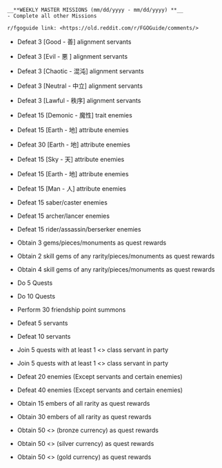 ```
__**WEEKLY MASTER MISSIONS (mm/dd/yyyy - mm/dd/yyyy) **__
- Complete all other Missions

r/fgoguide link: <https://old.reddit.com/r/FGOGuide/comments/>
```


- Defeat 3 [Good - 善] alignment servants
- Defeat 3 [Evil - 悪 ] alignment servants
- Defeat 3 [Chaotic  - 混沌] alignment servants
- Defeat 3 [Neutral - 中立] alignment servants
- Defeat 3 [Lawful - 秩序] alignment servants

- Defeat 15 [Demonic - 魔性] trait enemies
- Defeat 15 [Earth - 地] attribute enemies 
- Defeat 30 [Earth - 地] attribute enemies

- Defeat 15 [Sky - 天] attribute enemies
- Defeat 15 [Earth - 地] attribute enemies
- Defeat 15 [Man - 人] attribute enemies

- Defeat 15 saber/caster enemies
- Defeat 15 archer/lancer enemies
- Defeat 15 rider/assassin/berserker enemies

- Obtain 3 gems/pieces/monuments as quest rewards
- Obtain 2 skill gems of any rarity/pieces/monuments as quest rewards
- Obtain 4 skill gems of any rarity/pieces/monuments as quest rewards

- Do 5 Quests
- Do 10 Quests

- Perform 30 friendship point summons

- Defeat 5 servants
- Defeat 10 servants

- Join 5 quests with at least 1 <> class servant in party
- Join 5 quests with at least 1 <> class servant in party

- Defeat 20 enemies (Except servants and certain enemies)
- Defeat 40 enemies (Except servants and certain enemies)

- Obtain 15 embers of all rarity as quest rewards
- Obtain 30 embers of all rarity as quest rewards

- Obtain 50 <> (bronze currency) as quest rewards
- Obtain 50 <> (silver currency) as quest rewards
- Obtain 50 <> (gold currency) as quest rewards
